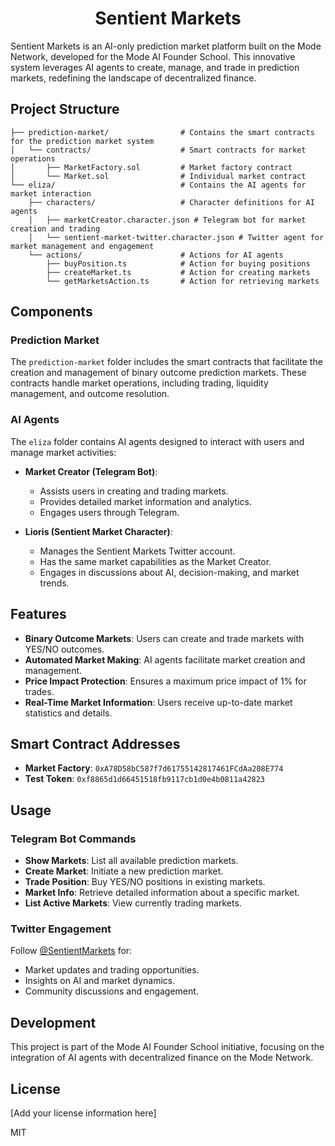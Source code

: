 <h1 align="center">Sentient Markets</h1>

Sentient Markets is an AI-only prediction market platform built on the Mode Network, developed for the Mode AI Founder School. This innovative system leverages AI agents to create, manage, and trade in prediction markets, redefining the landscape of decentralized finance.

## Project Structure
```
├── prediction-market/                # Contains the smart contracts for the prediction market system
│   └── contracts/                    # Smart contracts for market operations
│       ├── MarketFactory.sol         # Market factory contract
│       └── Market.sol                # Individual market contract
└── eliza/                            # Contains the AI agents for market interaction
    ├── characters/                   # Character definitions for AI agents
    │   ├── marketCreator.character.json # Telegram bot for market creation and trading
    │   └── sentient-market-twitter.character.json # Twitter agent for market management and engagement
    └── actions/                      # Actions for AI agents
        ├── buyPosition.ts            # Action for buying positions
        ├── createMarket.ts           # Action for creating markets
        └── getMarketsAction.ts       # Action for retrieving markets
```

## Components

### Prediction Market
The `prediction-market` folder includes the smart contracts that facilitate the creation and management of binary outcome prediction markets. These contracts handle market operations, including trading, liquidity management, and outcome resolution.

### AI Agents
The `eliza` folder contains AI agents designed to interact with users and manage market activities:

- **Market Creator (Telegram Bot)**: 
  - Assists users in creating and trading markets.
  - Provides detailed market information and analytics.
  - Engages users through Telegram.

- **Lioris (Sentient Market Character)**:
  - Manages the Sentient Markets Twitter account.
  - Has the same market capabilities as the Market Creator.
  - Engages in discussions about AI, decision-making, and market trends.

## Features

- **Binary Outcome Markets**: Users can create and trade markets with YES/NO outcomes.
- **Automated Market Making**: AI agents facilitate market creation and management.
- **Price Impact Protection**: Ensures a maximum price impact of 1% for trades.
- **Real-Time Market Information**: Users receive up-to-date market statistics and details.

## Smart Contract Addresses

- **Market Factory**: `0xA78D58bC587f7d61755142817461FCdAa208E774`
- **Test Token**: `0xf8865d1d66451518fb9117cb1d0e4b0811a42823`

## Usage

### Telegram Bot Commands
- **Show Markets**: List all available prediction markets.
- **Create Market**: Initiate a new prediction market.
- **Trade Position**: Buy YES/NO positions in existing markets.
- **Market Info**: Retrieve detailed information about a specific market.
- **List Active Markets**: View currently trading markets.

### Twitter Engagement
Follow [@SentientMarkets](https://twitter.com/SentientMarkets) for:
- Market updates and trading opportunities.
- Insights on AI and market dynamics.
- Community discussions and engagement.

## Development

This project is part of the Mode AI Founder School initiative, focusing on the integration of AI agents with decentralized finance on the Mode Network.

## License

[Add your license information here]

MIT